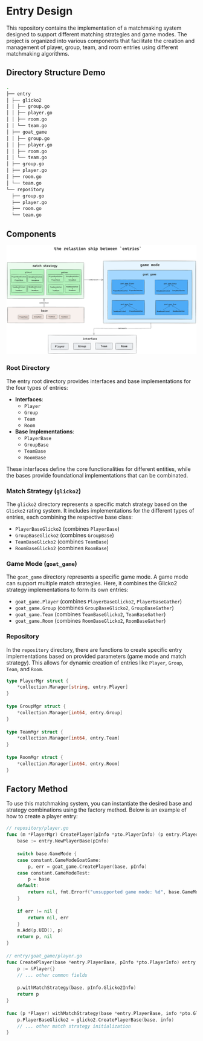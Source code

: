 # Entry Design

This repository contains the implementation of a matchmaking system designed to support different matching strategies and game modes. The project is organized into various components that facilitate the creation and management of player, group, team, and room entries using different matchmaking algorithms.

## Directory Structure Demo
```bash
.
├── entry
│ ├── glicko2
│ │ ├── group.go
│ │ ├── player.go
│ │ ├── room.go
│ │ └── team.go
│ ├── goat_game
│ │ ├── group.go
│ │ ├── player.go
│ │ ├── room.go
│ │ └── team.go
│ ├── group.go
│ ├── player.go
│ ├── room.go
│ └── team.go
└── repository
  ├── group.go
  ├── player.go
  ├── room.go
  └── team.go
```

## Components

![the relastionship between entries](../../assets/img/entry.png)

### Root Directory

The entry root directory provides interfaces and base implementations for the four types of entries:
- **Interfaces**:
    - `Player`
    - `Group`
    - `Team`
    - `Room`
- **Base Implementations**:
    - `PlayerBase`
    - `GroupBase`
    - `TeamBase`
    - `RoomBase`

These interfaces define the core functionalities for different entities, while the bases provide foundational implementations that can be combinated.

### Match Strategy (`glicko2`)

The `glicko2` directory represents a specific match strategy based on the `Glicko2` rating system. It includes implementations for the different types of entries, each combining the respective base class:

- `PlayerBaseGlicko2` (combines `PlayerBase`)
- `GroupBaseGlicko2` (combines `GroupBase`)
- `TeamBaseGlicko2` (combines `TeamBase`)
- `RoomBaseGlicko2` (combines `RoomBase`)

### Game Mode (`goat_game`)

The `goat_game` directory represents a specific game mode. A game mode can support multiple match strategies. Here, it combines the Glicko2 strategy implementations to form its own entries:

- `goat_game.Player` (combines `PlayerBaseGlicko2`, `PlayerBaseGather`)
- `goat_game.Group` (combines `GroupBaseGlicko2`, `GroupBaseGather`)
- `goat_game.Team` (combines `TeamBaseGlicko2`, `TeamBaseGather`)
- `goat_game.Room` (combines `RoomBaseGlicko2`, `RoomBaseGather`)

### Repository

In the `repository` directory, there are functions to create specific entry implementations based on provided parameters (game mode and match strategy). This allows for dynamic creation of entries like `Player`, `Group`, `Team`, and `Room`.

```go
type PlayerMgr struct {
	*collection.Manager[string, entry.Player]
}

type GroupMgr struct {
	*collection.Manager[int64, entry.Group]
}

type TeamMgr struct {
	*collection.Manager[int64, entry.Team]
}

type RoomMgr struct {
	*collection.Manager[int64, entry.Room]
}
```

## Factory Method

To use this matchmaking system, you can instantiate the desired base and strategy combinations using the factory method. Below is an example of how to create a player entry:

```go
// repository/player.go
func (m *PlayerMgr) CreatePlayer(pInfo *pto.PlayerInfo) (p entry.Player, err error) {
	base := entry.NewPlayerBase(pInfo)

	switch base.GameMode {
	case constant.GameModeGoatGame:
		p, err = goat_game.CreatePlayer(base, pInfo)
	case constant.GameModeTest:
		p = base
	default:
		return nil, fmt.Errorf("unsupported game mode: %d", base.GameMode)
	}

	if err != nil {
		return nil, err
	}
	m.Add(p.UID(), p)
	return p, nil
}

// entry/goat_game/player.go
func CreatePlayer(base *entry.PlayerBase, pInfo *pto.PlayerInfo) entry.Player {
    p := &Player{}
    // ... other common fields

    p.withMatchStrategy(base, pInfo.Glicko2Info)
    return p
}

func (p *Player) withMatchStrategy(base *entry.PlayerBase, info *pto.Glicko2Info) {
    p.PlayerBaseGlicko2 = glicko2.CreatePlayerBase(base, info)
    // ... other match strategy initialization
}
```
